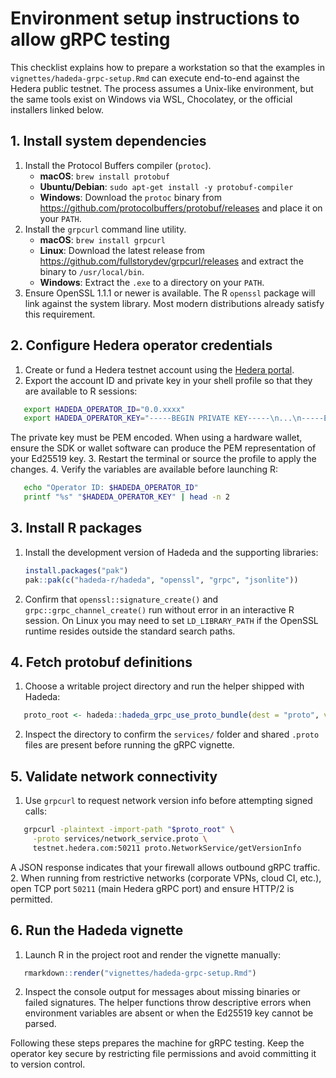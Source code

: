 # Environment setup instructions to allow gRPC testing

This checklist explains how to prepare a workstation so that the examples in
`vignettes/hadeda-grpc-setup.Rmd` can execute end-to-end against the Hedera
public testnet. The process assumes a Unix-like environment, but the same tools
exist on Windows via WSL, Chocolatey, or the official installers linked below.

## 1. Install system dependencies

1. Install the Protocol Buffers compiler (`protoc`).
   - **macOS**: `brew install protobuf`
   - **Ubuntu/Debian**: `sudo apt-get install -y protobuf-compiler`
   - **Windows**: Download the `protoc` binary from
     <https://github.com/protocolbuffers/protobuf/releases> and place it on your
     `PATH`.
2. Install the `grpcurl` command line utility.
   - **macOS**: `brew install grpcurl`
   - **Linux**: Download the latest release from
     <https://github.com/fullstorydev/grpcurl/releases> and extract the binary to
     `/usr/local/bin`.
   - **Windows**: Extract the `.exe` to a directory on your `PATH`.
3. Ensure OpenSSL 1.1.1 or newer is available. The R `openssl` package will link
   against the system library. Most modern distributions already satisfy this
   requirement.

## 2. Configure Hedera operator credentials

1. Create or fund a Hedera testnet account using the [Hedera portal](https://portal.hedera.com/).
2. Export the account ID and private key in your shell profile so that they are
   available to R sessions:

```sh
   export HADEDA_OPERATOR_ID="0.0.xxxx"
   export HADEDA_OPERATOR_KEY="-----BEGIN PRIVATE KEY-----\n...\n-----END PRIVATE KEY-----\n"
```

   The private key must be PEM encoded. When using a hardware wallet, ensure the
   SDK or wallet software can produce the PEM representation of your Ed25519 key.
3. Restart the terminal or source the profile to apply the changes.
4. Verify the variables are available before launching R:

```sh
   echo "Operator ID: $HADEDA_OPERATOR_ID"
   printf "%s" "$HADEDA_OPERATOR_KEY" | head -n 2
```

## 3. Install R packages

1. Install the development version of Hadeda and the supporting libraries:

   ```r
   install.packages("pak")
   pak::pak(c("hadeda-r/hadeda", "openssl", "grpc", "jsonlite"))
   ```

2. Confirm that `openssl::signature_create()` and `grpc::grpc_channel_create()`
   run without error in an interactive R session. On Linux you may need to set
   `LD_LIBRARY_PATH` if the OpenSSL runtime resides outside the standard search
   paths.

## 4. Fetch protobuf definitions

1. Choose a writable project directory and run the helper shipped with Hadeda:

```r
   proto_root <- hadeda::hadeda_grpc_use_proto_bundle(dest = "proto", version = "0.47.0")
```

2. Inspect the directory to confirm the `services/` folder and shared `.proto`
   files are present before running the gRPC vignette.

## 5. Validate network connectivity

1. Use `grpcurl` to request network version info before attempting signed calls:

```sh
   grpcurl -plaintext -import-path "$proto_root" \
     -proto services/network_service.proto \
     testnet.hedera.com:50211 proto.NetworkService/getVersionInfo
```

   A JSON response indicates that your firewall allows outbound gRPC traffic.
2. When running from restrictive networks (corporate VPNs, cloud CI, etc.), open
   TCP port `50211` (main Hedera gRPC port) and ensure HTTP/2 is permitted.

## 6. Run the Hadeda vignette

1. Launch R in the project root and render the vignette manually:

```r
   rmarkdown::render("vignettes/hadeda-grpc-setup.Rmd")
```

2. Inspect the console output for messages about missing binaries or failed
   signatures. The helper functions throw descriptive errors when environment
   variables are absent or when the Ed25519 key cannot be parsed.

Following these steps prepares the machine for gRPC testing. Keep the operator
key secure by restricting file permissions and avoid committing it to version
control.

